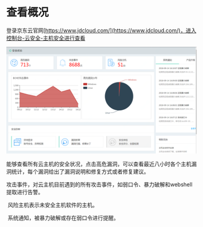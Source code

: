 # 查看概况

登录京东云官网[https://www.jdcloud.com/](https://www.jdcloud.com/)，进入控制台-云安全-主机安全进行查看

![03-guide-status.png](https://github.com/jdcloudcom/cn/blob/endpion/image/Endpoint-Security/03-guide-status.png)

​        能够查看所有云主机的安全状况，点击高危漏洞，可以查看最近八小时各个主机漏洞统计，每个漏洞给出了漏洞说明和修复方式或者修复建议。

​	攻击事件，对云主机目前遇到的所有攻击事件，如弱口令、暴力破解和webshell提取进行告警。

​	风险主机表示未安全主机软件的主机。

​        系统通知，被暴力破解或存在弱口令进行提醒。

